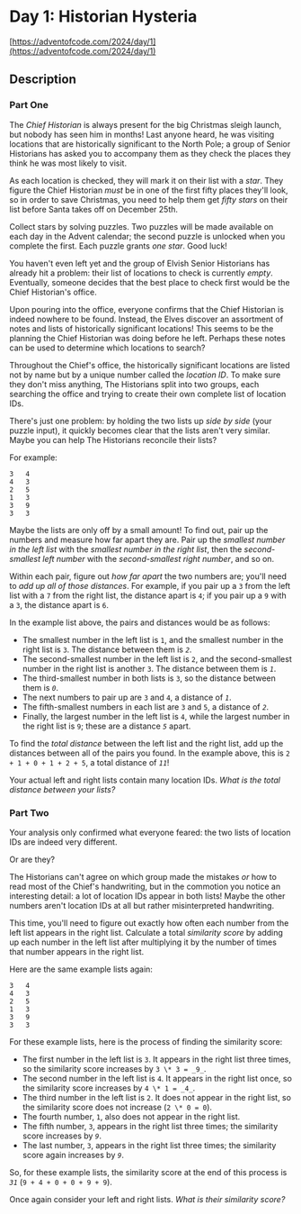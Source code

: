 # Day 1: Historian Hysteria

[https://adventofcode.com/2024/day/1](https://adventofcode.com/2024/day/1)

## Description

### Part One

The _Chief Historian_ is always present for the big Christmas sleigh launch, but nobody has seen him in months! Last anyone heard, he was visiting locations that are historically significant to the North Pole; a group of Senior Historians has asked you to accompany them as they check the places they think he was most likely to visit.

As each location is checked, they will mark it on their list with a _star_. They figure the Chief Historian _must_ be in one of the first fifty places they'll look, so in order to save Christmas, you need to help them get _fifty stars_ on their list before Santa takes off on December 25th.

Collect stars by solving puzzles. Two puzzles will be made available on each day in the Advent calendar; the second puzzle is unlocked when you complete the first. Each puzzle grants _one star_. Good luck!

You haven't even left yet and the group of Elvish Senior Historians has already hit a problem: their list of locations to check is currently _empty_. Eventually, someone decides that the best place to check first would be the Chief Historian's office.

Upon pouring into the office, everyone confirms that the Chief Historian is indeed nowhere to be found. Instead, the Elves discover an assortment of notes and lists of historically significant locations! This seems to be the planning the Chief Historian was doing before he left. Perhaps these notes can be used to determine which locations to search?

Throughout the Chief's office, the historically significant locations are listed not by name but by a unique number called the _location ID_. To make sure they don't miss anything, The Historians split into two groups, each searching the office and trying to create their own complete list of location IDs.

There's just one problem: by holding the two lists up _side by side_ (your puzzle input), it quickly becomes clear that the lists aren't very similar. Maybe you can help The Historians reconcile their lists?

For example:

```
3   4
4   3
2   5
1   3
3   9
3   3

```

Maybe the lists are only off by a small amount! To find out, pair up the numbers and measure how far apart they are. Pair up the _smallest number in the left list_ with the _smallest number in the right list_, then the _second-smallest left number_ with the _second-smallest right number_, and so on.

Within each pair, figure out _how far apart_ the two numbers are; you'll need to _add up all of those distances_. For example, if you pair up a `3` from the left list with a `7` from the right list, the distance apart is `4`; if you pair up a `9` with a `3`, the distance apart is `6`.

In the example list above, the pairs and distances would be as follows:

- The smallest number in the left list is `1`, and the smallest number in the right list is `3`. The distance between them is _`2`_.
- The second-smallest number in the left list is `2`, and the second-smallest number in the right list is another `3`. The distance between them is _`1`_.
- The third-smallest number in both lists is `3`, so the distance between them is _`0`_.
- The next numbers to pair up are `3` and `4`, a distance of _`1`_.
- The fifth-smallest numbers in each list are `3` and `5`, a distance of _`2`_.
- Finally, the largest number in the left list is `4`, while the largest number in the right list is `9`; these are a distance _`5`_ apart.

To find the _total distance_ between the left list and the right list, add up the distances between all of the pairs you found. In the example above, this is `2 + 1 + 0 + 1 + 2 + 5`, a total distance of _`11`_!

Your actual left and right lists contain many location IDs. _What is the total distance between your lists?_

### Part Two

Your analysis only confirmed what everyone feared: the two lists of location IDs are indeed very different.

Or are they?

The Historians can't agree on which group made the mistakes _or_ how to read most of the Chief's handwriting, but in the commotion you notice an interesting detail: <span title="We were THIS close to summoning the Alot of Location IDs!">a lot</span> of location IDs appear in both lists! Maybe the other numbers aren't location IDs at all but rather misinterpreted handwriting.

This time, you'll need to figure out exactly how often each number from the left list appears in the right list. Calculate a total _similarity score_ by adding up each number in the left list after multiplying it by the number of times that number appears in the right list.

Here are the same example lists again:

```
3   4
4   3
2   5
1   3
3   9
3   3

```

For these example lists, here is the process of finding the similarity score:

- The first number in the left list is `3`. It appears in the right list three times, so the similarity score increases by `3 \* 3 = _9_`.
- The second number in the left list is `4`. It appears in the right list once, so the similarity score increases by `4 \* 1 = _4_`.
- The third number in the left list is `2`. It does not appear in the right list, so the similarity score does not increase (`2 \* 0 = 0`).
- The fourth number, `1`, also does not appear in the right list.
- The fifth number, `3`, appears in the right list three times; the similarity score increases by _`9`_.
- The last number, `3`, appears in the right list three times; the similarity score again increases by _`9`_.

So, for these example lists, the similarity score at the end of this process is _`31`_ (`9 + 4 + 0 + 0 + 9 + 9`).

Once again consider your left and right lists. _What is their similarity score?_
